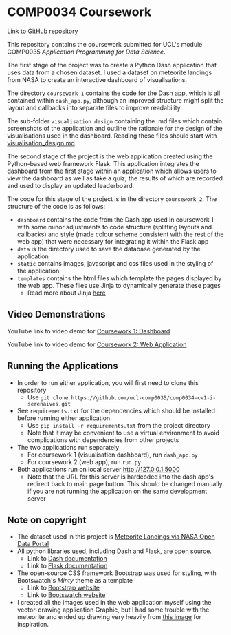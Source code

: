 # COMP0034 Coursework

Link to [GitHub repository](https://github.com/ucl-comp0035/comp0034-cw1-i-serenaives)

This repository contains the coursework submitted for UCL's module COMP0035 *Application
Programming for Data Science*.

The first stage of the project was to create a Python Dash application that uses data from a chosen dataset.
I used a dataset on meteorite landings from NASA to create an interactive dashboard of visualisations.

The directory `coursework 1` contains the code for the Dash app, which is all contained within
`dash_app.py`, although an improved structure might split the layout and callbacks into separate files to
improve readability.

The sub-folder `visualisation design` containing the .md files which contain
screenshots of the application and outline the rationale for the design of the visualisations 
used in the dashboard. Reading these files should start with
[visualisation_design.md](/coursework_1/visualisation%20design/visualisation_design.md).

The second stage of the project is the web application created using the Python-based web framework Flask.
This application integrates the dashboard from the first stage within an application which allows users to 
view the dashboard as well as take a quiz, the results of which are recorded and used to display an updated
leaderboard.

The code for this stage of the project is in the directory `coursework_2`. The structure of
the code is as follows:
- `dashboard` contains the code from the Dash app used in coursework 1 with some minor adjustments to code structure
(splitting layouts and callbacks) and style (made colour scheme consistent with the rest of the web app) that were
necessary for integrating it within the Flask app
- `data` is the directory used to save the database generated by the application
- `static` contains images, javascript and css files used in the styling of the application
- `templates` contains the html files which template the pages displayed by the web app. These files use 
Jinja to dynamically generate these pages
  - Read more about Jinja [here](https://jinja.palletsprojects.com/en/3.1.x/)

## Video Demonstrations
YouTube link to video demo for [Coursework 1: Dashboard](https://www.youtube.com/watch?v=z-lsMgPTBN8)

YouTube link to video demo for [Coursework 2: Web Application](https://youtu.be/dkCUtbyEaxE)

## Running the Applications
- In order to run either application, you will first need to clone this repository
  - Use `git clone https://github.com/ucl-comp0035/comp0034-cw1-i-serenaives.git`
- See `requirements.txt` for the dependencies which should be installed before running either application
  - Use `pip install -r requirements.txt` from the project directory
  - Note that it may be convenient to use a virtual environment to avoid complications with dependencies
  from other projects
- The two applications run separately
  - For coursework 1 (visualisation dashboard), run `dash_app.py`
  - For coursework 2 (web app), run `run.py`
- Both applications run on local server http://127.0.0.1:5000
  - Note that the URL for this server is hardcoded into the dash app's redirect back to main page button.
  This should be changed manually if you are not running the application on the same development server

## Note on copyright
- The dataset used in this project is [Meteorite Landings via NASA Open Data Portal](https://data.nasa.gov/Space-Science/Meteorite-Landings/gh4g-9sfh)
- All python libraries used, including Dash and Flask, are open source.
  - Link to [Dash documentation](https://dash.plotly.com)
  - Link to [Flask documentation](https://flask.palletsprojects.com/en/2.1.x/)
- The open-source CSS framework Bootstrap was used for styling, with Bootswatch's
*Minty* theme as a template
  - Link to [Bootstrap website](https://getbootstrap.com)
  - Link to [Bootswatch website](https://bootswatch.com)
- I created all the images used in the web application myself using the vector-drawing
application Graphic, but I had some trouble with the meteorite and ended up drawing very
heavily from [this image](https://media.istockphoto.com/vectors/cute-meteorite-kawaii-comic-character-icon-vector-id1199462490?k=20&m=1199462490&s=170667a&w=0&h=w6YaFZVoXv44F3jULPZ-v1XZX0OyxJ_CI0tw6XZWLCo=)
for inspiration.